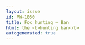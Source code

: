 ```yaml
---
layout: issue
id: PW-1050
title: Fox hunting — Ban
html: the <b>hunting ban</b>
autogenerated: true
---
```

